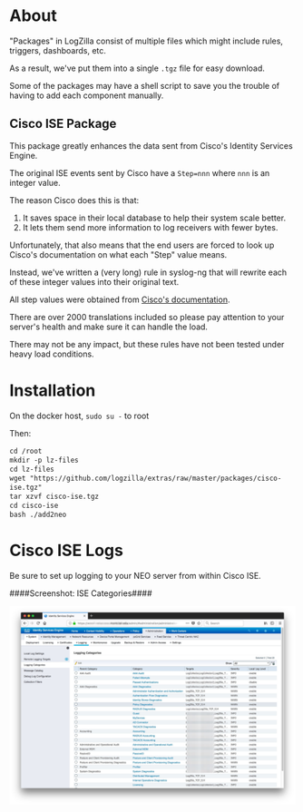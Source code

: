 # About
"Packages" in LogZilla consist of multiple files which might include rules, triggers, dashboards, etc.

As a result, we've put them into a single `.tgz` file for easy download.

Some of the packages may have a shell script to save you the trouble of having to add each component manually.

## Cisco ISE Package

This package greatly enhances the data sent from Cisco's Identity Services Engine.

The original ISE events sent by Cisco have a `Step=nnn` where `nnn` is an integer value.

The reason Cisco does this is that:

1. It saves space in their local database to help their system scale better.
2. It lets them send more information to log receivers with fewer bytes.

Unfortunately, that also means that the end users are forced to look up Cisco's documentation on what each "Step" value means.

Instead, we've written a (very long) rule in syslog-ng that will rewrite each of these integer values into their original text.

All step values were obtained from [Cisco's documentation](https://www.cisco.com/c/dam/en/us/td/docs/security/ise/2-0/message_catalog/Cisco_Identity_Services_Engine_Log_Messages_20.xlsx).

There are over 2000 translations included so please pay attention to your server's health and make sure it can handle the load.

There may not be any impact, but these rules have not been tested under heavy load conditions.

# Installation

On the docker host, `sudo su -` to root

Then:

```
cd /root
mkdir -p lz-files
cd lz-files
wget "https://github.com/logzilla/extras/raw/master/packages/cisco-ise.tgz"
tar xzvf cisco-ise.tgz
cd cisco-ise
bash ./add2neo
```

# Cisco ISE Logs

Be sure to set up logging to your NEO server from within Cisco ISE.

####Screenshot: ISE Categories####

![ISE Screenshot](images/cisco_ise_categories.jpg)

